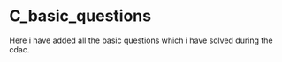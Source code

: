 # C_basic_questions

Here i have added all the basic questions which i have solved during the cdac.
